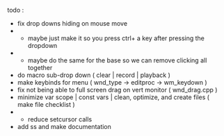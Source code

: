 todo :
- fix drop downs hiding on mouse move
- - maybe just make it so you press ctrl+ a key after pressing the dropdown
- - maybe do the same for the base so we can remove clicking all together
- do macro sub-drop down ( clear | record | playback )
- make keybinds for menu ( wnd_type -> editproc -> wm_keydown )
- fix not being able to full screen drag on vert monitor ( wnd_drag.cpp )
- minimize var scope | const vars | clean, optimize, and create files ( make file checklist )
- - reduce setcursor calls
- add ss and make documentation